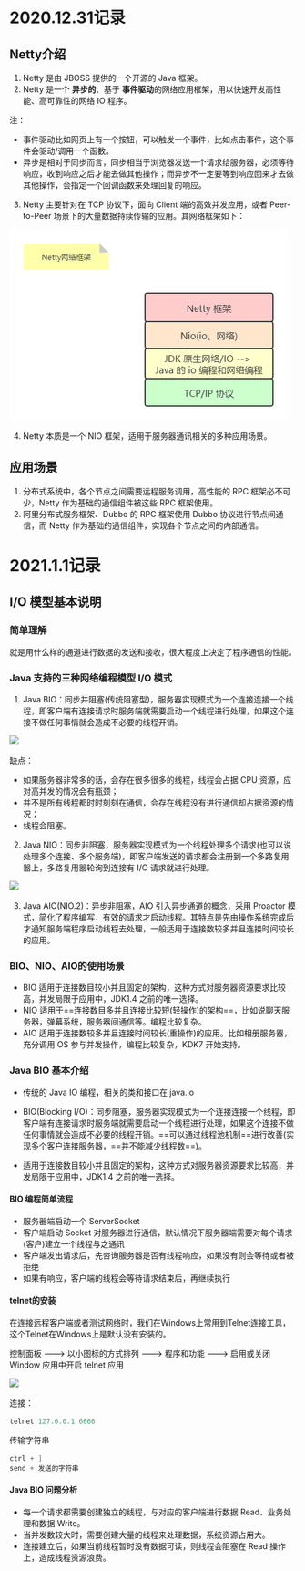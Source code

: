 # 2020.12.31记录

## Netty介绍

1. Netty 是由 JBOSS 提供的一个开源的 Java 框架。
2. Netty 是一个 **异步的**、基于 **事件驱动**的网络应用框架，用以快速开发高性能、高可靠性的网络 IO 程序。

  注：

+ 事件驱动比如网页上有一个按钮，可以触发一个事件，比如点击事件，这个事件会驱动/调用一个函数。
+ 异步是相对于同步而言，同步相当于浏览器发送一个请求给服务器，必须等待响应，收到响应之后才能去做其他操作；而异步不一定要等到响应回来才去做其他操作，会指定一个回调函数来处理回复的响应。

3. Netty 主要针对在 TCP 协议下，面向 Client 端的高效并发应用，或者 Peer-to-Peer 场景下的大量数据持续传输的应用。其网络框架如下：

![](Netty学习笔记.assets/Netty网络框架.png)

4. Netty 本质是一个 NIO 框架，适用于服务器通讯相关的多种应用场景。

## 应用场景

1. 分布式系统中，各个节点之间需要远程服务调用，高性能的 RPC 框架必不可少，Netty 作为基础的通信组件被这些 RPC 框架使用。
2. 阿里分布式服务框架、Dubbo 的 RPC 框架使用 Dubbo 协议进行节点间通信，而 Netty 作为基础的通信组件，实现各个节点之间的内部通信。

# 2021.1.1记录

## I/O 模型基本说明

### 简单理解

就是用什么样的通道进行数据的发送和接收，很大程度上决定了程序通信的性能。

### Java 支持的三种网络编程模型 I/O 模式

1. Java BIO：同步并阻塞(传统阻塞型)，服务器实现模式为一个连接连接一个线程，即客户端有连接请求时服务端就需要启动一个线程进行处理，如果这个连接不做任何事情就会造成不必要的线程开销。

![](C:\Users\dell\Desktop\GithubProject\Netty\学习笔记\Netty学习笔记.assets\BIO模式.png)

缺点：

+ 如果服务器非常多的话，会存在很多很多的线程，线程会占据 CPU 资源，应对高并发的情况会有瓶颈；
+ 并不是所有线程都时时刻刻在通信，会存在线程没有进行通信却占据资源的情况；
+ 线程会阻塞。

2. Java NIO：同步非阻塞，服务器实现模式为一个线程处理多个请求(也可以说处理多个连接、多个服务端)，即客户端发送的请求都会注册到一个多路复用器上，多路复用器轮询到连接有 I/O 请求就进行处理。

![](C:\Users\dell\Desktop\GithubProject\Netty\学习笔记\Netty学习笔记.assets\NIO模式.png)

3. Java AIO(NIO.2)：异步非阻塞，AIO 引入异步通道的概念，采用 Proactor 模式，简化了程序编写，有效的请求才启动线程。其特点是先由操作系统完成后才通知服务端程序启动线程去处理，一般适用于连接数较多并且连接时间较长的应用。

### BIO、NIO、AIO的使用场景

+ BIO 适用于连接数目较小并且固定的架构，这种方式对服务器资源要求比较高，并发局限于应用中，JDK1.4 之前的唯一选择。
+ NIO 适用于==连接数目多并且连接比较短(轻操作)的架构==，比如说聊天服务器，弹幕系统，服务器间通信等。编程比较复杂。
+ AIO 适用于连接数较多并且连接时间较长(重操作)的应用。比如相册服务器，充分调用 OS 参与并发操作，编程比较复杂，KDK7 开始支持。

### Java BIO 基本介绍

+ 传统的 Java IO 编程，相关的类和接口在 java.io
+ BIO(Blocking I/O)：同步阻塞，服务器实现模式为一个连接连接一个线程，即客户端有连接请求时服务端就需要启动一个线程进行处理，如果这个连接不做任何事情就会造成不必要的线程开销。==可以通过线程池机制==进行改善(实现多个客户连接服务器，==并不能减少线程数==)。

+ 适用于连接数目较小并且固定的架构，这种方式对服务器资源要求比较高，并发局限于应用中，JDK1.4 之前的唯一选择。

#### BIO 编程简单流程

+ 服务器端启动一个 ServerSocket
+ 客户端启动 Socket 对服务器进行通信，默认情况下服务器端需要对每个请求(客户)建立一个线程与之通讯
+ 客户端发出请求后，先咨询服务器是否有线程响应，如果没有则会等待或者被拒绝
+ 如果有响应，客户端的线程会等待请求结束后，再继续执行

#### telnet的安装

在连接远程客户端或者测试网络时，我们在Windows上常用到Telnet连接工具，这个Telnet在Windows上是默认没有安装的。

控制面板 --->  以小图标的方式排列 ---> 程序和功能 ---> 启用或关闭 Window 应用中开启 telnet 应用

![](C:\Users\dell\Desktop\GithubProject\NettyStudy\学习笔记\Netty学习笔记.assets\telnet安装.png)

连接：

```java
telnet 127.0.0.1 6666
```

传输字符串

```java
ctrl + ]
send + 发送的字符串
```

#### Java BIO 问题分析

+ 每一个请求都需要创建独立的线程，与对应的客户端进行数据 Read、业务处理和数据 Write。
+ 当并发数较大时，需要创建大量的线程来处理数据，系统资源占用大。
+ 连接建立后，如果当前线程暂时没有数据可读，则线程会阻塞在 Read 操作上，造成线程资源浪费。